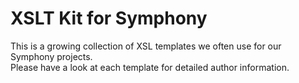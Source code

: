 # XSLT Kit for Symphony

This is a growing collection of XSL templates we often use for our Symphony projects.  
Please have a look at each template for detailed author information.